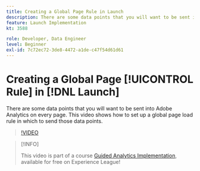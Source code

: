 ```yaml
---
title: Creating a Global Page Rule in Launch
description: There are some data points that you will want to be sent into Adobe Analytics on every page. This video shows how to set up a global page load rule to send those data points in.
feature: Launch Implementation
kt: 3588

role: Developer, Data Engineer
level: Beginner
exl-id: 7c72ec72-3de8-4472-a1de-c47f54d61d61
---
```

# Creating a Global Page [!UICONTROL Rule] in [!DNL Launch]

There are some data points that you will want to be sent into Adobe Analytics on every page. This video shows how to set up a global page load rule in which to send those data points.

>[!VIDEO](https://video.tv.adobe.com/v/28769/?quality=12&learn=on)

>[!INFO]
>
> This video is part of a course [Guided Analytics Implementation](https://experienceleague.adobe.com/?recommended=Analytics-D-1-2019.1), available for free on Experience League!
